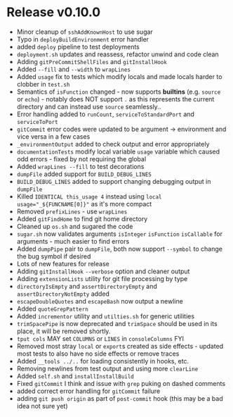 # Release v0.10.0

- Minor cleanup of `sshAddKnownHost` to use sugar
- Typo in `deployBuildEnvironment` error handler
- added `deploy` pipeline to test deployments
- `deployment.sh` updates and reassess, refactor unwind and code clean
- Adding `gitPreCommitShellFiles` and `gitInstallHook`
- Added `--fill` and `--width` to `wrapLines`
- Added `usage` fix to tests which modify locals and made locals harder to clobber in `test.sh`
- Semantics of `isFunction` changed - now supports **builtins** (e.g. `source` or `echo`) - notably does NOT support `.`
  as this represents the current directory and can instead use `source` seamlessly..
- Error handling added to `runCount`, `serviceToStandardPort` and `serviceToPort`
- `gitCommit` error codes were updated to be argument -> environment and vice versa in a few cases
- `_environmentOutput` added to check output and error appropriately
- `documentationTests` modify local variable `usage` variable which caused odd errors - fixed by not requiring the
  global
- Added `wrapLines --fill` to test decorations
- `dumpFile` added support for `BUILD_DEBUG_LINES`
- `BUILD_DEBUG_LINES` added to support changing debugging output in `dumpFile`
- Killed `IDENTICAL this_usage 4` instead using `local usage="_${FUNCNAME[0]}"` as it's more compact
- Removed `prefixLines` - use `wrapLines`
- Added `gitFindHome` to find git home directory
- Cleaned up `os.sh` and sugared the code
- `sugar.sh` now validates arguments `isInteger` `isFunction` `isCallable` for arguments - much easier to find errors
- Added `dumpPipe` pair to `dumpFile`, both now support `--symbol` to change the bug symbol if desired
- Lots of new features for release
- Adding `gitInstallHook` `--verbose` option and cleaner output
- Adding `extensionLists` utility for git file processing by type
- `directoryIsEmpty` and `assertDirectoryEmpty` and `assertDirectoryNotEmpty` added
- `escapeDoubleQuotes` and `escapeBash` now output a newline
- Added `quoteGrepPattern`
- Added `incrementor` utility and `utilties.sh` for generic utilities
- `trimSpacePipe` is now deprecated and `trimSpace` should be used in its place, it will be removed shortly.
- `tput cols` MAY set `COLUMNS` or `LINES` in `consoleColumns` FYI
- Removed most stray `local` or `export`s created as side effects - updated most tests to also have no side effects or
  remove traces
- Added `__tools ../..` for loading consistently in hooks, etc.
- Removing newlines from test output and using more `clearLine`
- Added `self.sh` and `installInstallBuild`
- Fixed `gitCommit` I think and issue with `grep` puking on dashed comments
- added correct error handling for `gitCommit` failure
- adding `git push origin` as part of `post-commit` hook (this may be a bad idea not sure yet)

